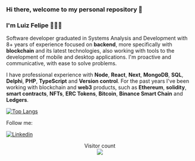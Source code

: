 ### Hi there, welcome to my personal repository 👋

### I'm Luiz Felipe 👨🏽‍💻


Software developer graduated in Systems Analysis and Development with 8+ years of experience focused on **backend**, more specifically with **blockchain** and its latest technologies, also working with tools to the development of mobile and desktop applications. I'm proactive and communicative, with ease to solve problems.

I have professional experience with **Node**, **React**, **Next**, **MongoDB**, **SQL**, **Delphi**, **PHP**, **TypeScript** and **Version control**. For the past years I've been working with blockchain and **web3** products, such as **Ethereum**, **solidity**, **smart contracts**, **NFTs**, **ERC Tokens**, **Bitcoin**, **Binance Smart Chain** and **Ledgers**.

[![Top Langs](https://github-readme-stats.vercel.app/api/top-langs/?username=lrcampos97&layout=compact&theme=dark)](https://github.com/lrcampos97/github-readme-stats)


Follow me:

[![Linkedin](https://badgen.net/badge/Linkedin/luizfelipedarocha?icon=linkedin)](https://www.linkedin.com/in/luizfelipedarocha/)



<p align="center"> 
  Visitor count<br>
  <img src="https://profile-counter.glitch.me/lrcampos97/count.svg" />
</p>


<!--
**lrcampos97/lrcampos97** is a ✨ _special_ ✨ repository because its `README.md` (this file) appears on your GitHub profile.

Here are some ideas to get you started:

- 🧑🏽🔭 I’m currently working on ...
- 🌱 I’m currently learning ...
- 👯 I’m looking to collaborate on ...
- 🤔 I’m looking for help with ...
- 💬 Ask me about ...
- 📫 How to reach me: ...
- 😄 Pronouns: ...
- ⚡ Fun fact: ...
-->
